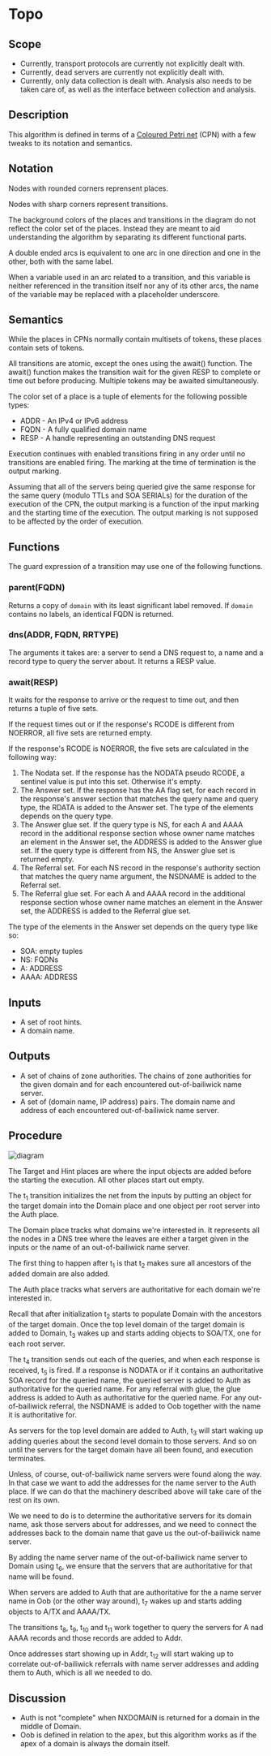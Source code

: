 # Topo

## Scope

* Currently, transport protocols are currently not explicitly dealt with.
* Currently, dead servers are currently not explicitly dealt with.
* Currently, only data collection is dealt with. Analysis also needs to be taken
  care of, as well as the interface between collection and analysis.


## Description

This algorithm is defined in terms of a [Coloured Petri net] (CPN) with a few
tweaks to its notation and semantics.


## Notation

Nodes with rounded corners reprensent places.

Nodes with sharp corners represent transitions.

The background colors of the places and transitions in the diagram do not
reflect the color set of the places.
Instead they are meant to aid understanding the algorithm by separating its
different functional parts.

A double ended arcs is equivalent to one arc in one direction and one in the
other, both with the same label.

When a variable used in an arc related to a transition, and this variable is
neither referenced in the transition itself nor any of its other arcs, the name
of the variable may be replaced with a placeholder underscore.


## Semantics

While the places in CPNs normally contain multisets of tokens, these places
contain sets of tokens.

All transitions are atomic, except the ones using the await() function.
The await() function makes the transition wait for the given RESP to complete or
time out before producing.
Multiple tokens may be awaited simultaneously.

The color set of a place is a tuple of elements for the following possible
types:
 * ADDR - An IPv4 or IPv6 address
 * FQDN - A fully qualified domain name
 * RESP - A handle representing an outstanding DNS request

Execution continues with enabled transitions firing in any order until no
transitions are enabled firing.
The marking at the time of termination is the output marking.

Assuming that all of the servers being queried give the same response for the
same query (modulo TTLs and SOA SERIALs) for the duration of the execution of
the CPN, the output marking is a function of the input marking and the starting
time of the execution. 
The output marking is not supposed to be affected by the order of execution.


## Functions

The guard expression of a transition may use one of the following functions.

### parent(FQDN)
Returns a copy of `domain` with its least significant label removed.
If `domain` contains no labels, an identical FQDN is returned.

### dns(ADDR, FQDN, RRTYPE)
The arguments it takes are: a server to send a DNS request to, a name and a
record type to query the server about.
It returns a RESP value.

### await(RESP)
It waits for the response to arrive or the request to time out, and then returns
a tuple of five sets.

If the request times out or if the response's RCODE is different from
NOERROR, all five sets are returned empty.

If the response's RCODE is NOERROR, the five sets are calculated in the
following way:
 1. The Nodata set.
    If the response has the NODATA pseudo RCODE, a sentinel value is put
    into this set.
    Otherwise it's empty.
 2. The Answer set.
    If the response has the AA flag set, for each record in the response's
    answer section that matches the query name and query type, the RDATA is
    added to the Answer set.
    The type of the elements depends on the query type.
 3. The Answer glue set.
    If the query type is NS, for each A and AAAA record in the additional
    response section whose owner name matches an element in the Answer set,
    the ADDRESS is added to the Answer glue set.
    If the query type is different from NS, the Answer glue set is returned
    empty.
 4. The Referral set.
    For each NS record in the response's authority section that matches the
    query name argument, the NSDNAME is added to the Referral set.
 5. The Referral glue set.
    For each A and AAAA record in the additional response section whose
    owner name matches an element in the Answer set, the ADDRESS is added to
    the Referral glue set.

The type of the elements in the Answer set depends on the query type like
so:
 * SOA: empty tuples
 * NS: FQDNs
 * A: ADDRESS
 * AAAA: ADDRESS


## Inputs
* A set of root hints.
* A domain name.


## Outputs
* A set of chains of zone authorities. The chains of zone authorities for the
  given domain and for each encountered out-of-bailiwick name server.
* A set of (domain name, IP address) pairs. The domain name and address of each
  encountered out-of-bailiwick name server.


## Procedure

![diagram](topo.png)

The Target and Hint places are where the input objects are added before the
starting the execution.
All other places start out empty.

The t<sub>1</sub> transition initializes the net from the inputs by putting an
object for the target domain into the Domain place and one object per root
server into the Auth place.

The Domain place tracks what domains we're interested in.
It represents all the nodes in a DNS tree where the leaves are either a target
given in the inputs or the name of an out-of-bailiwick name server.

The first thing to happen after t<sub>1</sub> is that t<sub>2</sub> makes sure
all ancestors of the added domain are also added.

The Auth place tracks what servers are authoritative for each domain we're
interested in.

Recall that after initialization t<sub>2</sub> starts to populate Domain with
the ancestors of the target domain.
Once the top level domain of the target domain is added to Domain, t<sub>3</sub>
wakes up and starts adding objects to SOA/TX, one for each root server.

The t<sub>4</sub> transition sends out each of the queries, and when each
response is received, t<sub>5</sub> is fired.
If a response is NODATA or if it contains an authoritative SOA record for the
queried name, the queried server is added to Auth as authoritative for the
queried name.
For any referral with glue, the glue address is added to Auth as authoritative
for the queried name.
For any out-of-bailiwick referral, the NSDNAME is added to Oob together with the
name it is authoritative for.

As servers for the top level domain are added to Auth, t<sub>3</sub> will start
waking up adding queries about the second level domain to those servers.
And so on until the servers for the target domain have all been found, and
execution terminates.

Unless, of course, out-of-bailiwick name servers were found along the way.
In that case we want to add the addresses for the name server to the Auth place.
If we can do that the machinery described above will take care of the rest on
its own.

We we need to do is to determine the authoritative servers for its domain name,
ask those servers about for addresses, and we need to connect the addresses back
to the domain name that gave us the out-of-bailiwick name server.

By adding the name server name of the out-of-bailiwick name server to Domain
using t<sub>6</sub>, we ensure that the servers that are authoritative for that
name will be found.

When servers are added to Auth that are authoritative for the a name server name
in Oob (or the other way around), t<sub>7</sub> wakes up and starts adding
objects to A/TX and AAAA/TX.

The transitions t<sub>8</sub>, t<sub>9</sub>, t<sub>10</sub> and t<sub>11</sub>
work together to query the servers for A nad AAAA records and those records are
added to Addr.

Once addresses start showing up in Addr, t<sub>12</sub> will start waking up to
correlate out-of-bailiwick referrals with name server addresses and adding them
to Auth, which is all we needed to do.


## Discussion

* Auth is not "complete" when NXDOMAIN is returned for a domain in the middle of
  Domain.
* Oob is defined in relation to the apex, but this algorithm works as if the
  apex of a domain is always the domain itself.

[Coloured Petri net]: https://en.wikipedia.org/wiki/Coloured_Petri_net
